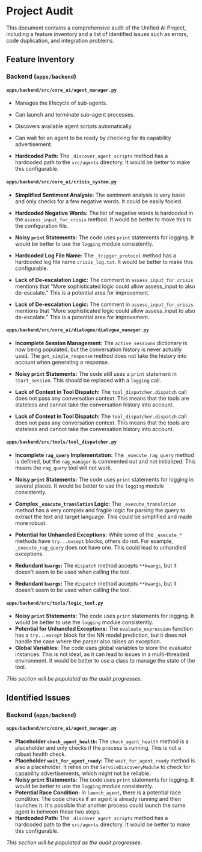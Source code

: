 # Project Audit

This document contains a comprehensive audit of the Unified AI Project, including a feature inventory and a list of identified issues such as errors, code duplication, and integration problems.

## Feature Inventory

### Backend (`apps/backend`)

#### `apps/backend/src/core_ai/agent_manager.py`
- Manages the lifecycle of sub-agents.
- Can launch and terminate sub-agent processes.
- Discovers available agent scripts automatically.
- Can wait for an agent to be ready by checking for its capability advertisement.

- **Hardcoded Path:** The `_discover_agent_scripts` method has a hardcoded path to the `src/agents` directory. It would be better to make this configurable.

#### `apps/backend/src/core_ai/crisis_system.py`
- **Simplified Sentiment Analysis:** The sentiment analysis is very basic and only checks for a few negative words. It could be easily fooled.
- **Hardcoded Negative Words:** The list of negative words is hardcoded in the `assess_input_for_crisis` method. It would be better to move this to the configuration file.
- **Noisy `print` Statements:** The code uses `print` statements for logging. It would be better to use the `logging` module consistently.
- **Hardcoded Log File Name:** The `_trigger_protocol` method has a hardcoded log file name `crisis_log.txt`. It would be better to make this configurable.
- **Lack of De-escalation Logic:** The comment in `assess_input_for_crisis` mentions that "More sophisticated logic could allow assess_input to also de-escalate." This is a potential area for improvement.

- **Lack of De-escalation Logic:** The comment in `assess_input_for_crisis` mentions that "More sophisticated logic could allow assess_input to also de-escalate." This is a potential area for improvement.

#### `apps/backend/src/core_ai/dialogue/dialogue_manager.py`
- **Incomplete Session Management:** The `active_sessions` dictionary is now being populated, but the conversation history is never actually used. The `get_simple_response` method does not take the history into account when generating a response.
- **Noisy `print` Statements:** The code still uses a `print` statement in `start_session`. This should be replaced with a `logging` call.
- **Lack of Context in Tool Dispatch:** The `tool_dispatcher.dispatch` call does not pass any conversation context. This means that the tools are stateless and cannot take the conversation history into account.

- **Lack of Context in Tool Dispatch:** The `tool_dispatcher.dispatch` call does not pass any conversation context. This means that the tools are stateless and cannot take the conversation history into account.

#### `apps/backend/src/tools/tool_dispatcher.py`
- **Incomplete `rag_query` Implementation:** The `_execute_rag_query` method is defined, but the `rag_manager` is commented out and not initialized. This means the `rag_query` tool will not work.
- **Noisy `print` Statements:** The code uses `print` statements for logging in several places. It would be better to use the `logging` module consistently.
- **Complex `_execute_translation` Logic:** The `_execute_translation` method has a very complex and fragile logic for parsing the query to extract the text and target language. This could be simplified and made more robust.
- **Potential for Unhandled Exceptions:** While some of the `_execute_*` methods have `try...except` blocks, others do not. For example, `_execute_rag_query` does not have one. This could lead to unhandled exceptions.
- **Redundant `kwargs`:** The `dispatch` method accepts `**kwargs`, but it doesn't seem to be used when calling the tool.

- **Redundant `kwargs`:** The `dispatch` method accepts `**kwargs`, but it doesn't seem to be used when calling the tool.

#### `apps/backend/src/tools/logic_tool.py`
- **Noisy `print` Statements:** The code uses `print` statements for logging. It would be better to use the `logging` module consistently.
- **Potential for Unhandled Exceptions:** The `evaluate_expression` function has a `try...except` block for the NN model prediction, but it does not handle the case where the parser also raises an exception.
- **Global Variables:** The code uses global variables to store the evaluator instances. This is not ideal, as it can lead to issues in a multi-threaded environment. It would be better to use a class to manage the state of the tool.

*This section will be populated as the audit progresses.*

## Identified Issues

### Backend (`apps/backend`)

#### `apps/backend/src/core_ai/agent_manager.py`
- **Placeholder `check_agent_health`:** The `check_agent_health` method is a placeholder and only checks if the process is running. This is not a robust health check.
- **Placeholder `wait_for_agent_ready`:** The `wait_for_agent_ready` method is also a placeholder. It relies on the `ServiceDiscoveryModule` to check for capability advertisements, which might not be reliable.
- **Noisy `print` Statements:** The code uses `print` statements for logging. It would be better to use the `logging` module consistently.
- **Potential Race Condition:** In `launch_agent`, there is a potential race condition. The code checks if an agent is already running and then launches it. It's possible that another process could launch the same agent in between these two steps.
- **Hardcoded Path:** The `_discover_agent_scripts` method has a hardcoded path to the `src/agents` directory. It would be better to make this configurable.

*This section will be populated as the audit progresses.*
